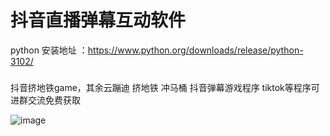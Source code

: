 # 抖音直播弹幕互动软件
python 安装地址 ：https://www.python.org/downloads/release/python-3102/
### 
抖音挤地铁game，其余云蹦迪 挤地铁 冲马桶 抖音弹幕游戏程序 tiktok等程序可进群交流免费获取

![image](https://user-images.githubusercontent.com/103473969/167984652-f2ad1890-8af4-4342-bd3c-5589eacf71b7.png)
